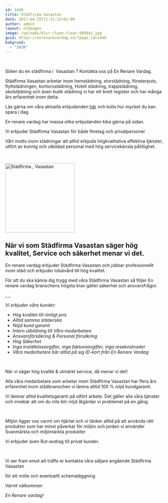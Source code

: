```yaml
---
id: 1449
title: Städfirma Vasastan
date: 2017-04-25T11:21:12+02:00
author: admin
layout: oldpages
image: /uploads/blur-clean-clear-989941.jpg
guid: https://enrenarevardag.se/?page_id=1449
bakgrund:
  - "2439"
---
```

&nbsp;

Söker du en städfirma i  Vasastan ? Kontakta oss på En Renare Vardag.

Städfirma Vasastan arbetar inom hemstädning, storstädning, fönsterputs, flyttstädningen, kontorsstädning, Hotell städning, trappstädning, skolstädning och även butik städning vi har ett brett register och har många års erfarenhet inom detta.

Läs gärna om våra aktuella erbjudanden [här](https://enrenarevardag.se/erbjudanden/) och kolla hur mycket du kan spara i dag.

En renare vardag har massa olika erbjudanden kika gärna på sidan.

Vi erbjuder Städfirma Vasastan för både företag och privatpersoner

Vårt motto inom städningar att alltid erbjuda högkvalitativa effektiva tjänster, utfört av kunnig och utbildad personal med hög servicekänsla pålitlighet.

&nbsp;

<img class="wp-image-1450 aligncenter" src="https://enrenarevardag.se/wp-content/uploads/2017/04/Flyttstädning-14-300x300.jpg" alt="Städfirma , Vasastan " width="221" height="221" srcset="https://enrenarevardag.se/wp-content/uploads/2017/04/Flyttstädning-14-300x300.jpg 300w, https://enrenarevardag.se/wp-content/uploads/2017/04/Flyttstädning-14-150x150.jpg 150w, https://enrenarevardag.se/wp-content/uploads/2017/04/Flyttstädning-14-125x125.jpg 125w, https://enrenarevardag.se/wp-content/uploads/2017/04/Flyttstädning-14.jpg 450w" sizes="(max-width: 221px) 100vw, 221px" /> 

## **När vi som** **Städfirma Vasastan** **säger hög kvalitet, Service och säkerhet menar vi det.**

En renare vardag erbjuder Städfirma Vasastan och jobbar professionellt inom städ och erbjuder lokalvård till hög kvalitet.

För att du ska känna dig trygg med våra Städfirma Vasastan så följer En renare vardag branschens högsta krav gäller säkerhet och ansvarsfrågor.

_ _

_Vi erbjuder våra kunder:_

  * _Hög kvalitet till rimligt pris_
  * _Alltid samma städerska_
  * _Nöjd kund garanti_
  * _Intern utbildning till Våra medarbetare_
  * _Ansvarsförsäkring & Personal försäkring_
  * _Hög Säkerhet_
  * _Inga inställelseavgifter, inga fakturaavgifter, inga resekostnader_
  * _Våra medarbetare bär alltid på sig ID-kort från En Renare Vardag_

&nbsp;

När vi säger hög kvalité & utmärkt service, då menar vi det!

Alla våra medarbetare som arbetar inom Städfirma Vasastan har flera års erfarenhet inom städbranschen vi lämna alltid 100 % nöjd kundgaranti.

Vi lämnar alltid kvalitetsgaranti på utfört arbete. Det gäller alla våra tjänster och innebär att om du inte blir nöjd åtgärdar vi problemet på en gång.

&nbsp;

Miljön ligger oss varmt om hjärtat och vi tänker alltid på att använda rätt produkter som har minst påverkar för miljön och jorden vi använder Svanmärkta och miljömärkta produkter

Vi erbjuder även Rut-avdrag till privat kunder.

&nbsp;

Vi ser fram emot att träffa er kontakta våra säljare angående Städfirma Vasastan

för ett möte och eventuellt schemaläggning

Varmt välkommen

_En Renare vardag!_